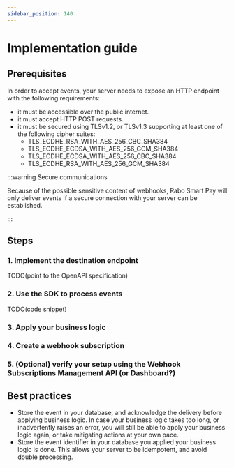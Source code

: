 ```yaml
---
sidebar_position: 140
---
```


# Implementation guide

## Prerequisites

In order to accept events, your server needs to expose an HTTP endpoint with the following requirements:
- it must be accessible over the public internet.
- it must accept HTTP POST requests.
- it must be secured using TLSv1.2, or TLSv1.3 supporting at least one of the following cipher suites:
    - TLS_ECDHE_RSA_WITH_AES_256_CBC_SHA384
    - TLS_ECDHE_ECDSA_WITH_AES_256_GCM_SHA384
    - TLS_ECDHE_ECDSA_WITH_AES_256_CBC_SHA384
    - TLS_ECDHE_RSA_WITH_AES_256_GCM_SHA384

:::warning Secure communications

Because of the possible sensitive content of webhooks, Rabo Smart Pay will only deliver events if a secure connection
with your server can be established.

:::

## Steps

### 1. Implement the destination endpoint
TODO(point to the OpenAPI specification)

### 2. Use the SDK to process events
TODO(code snippet)

### 3. Apply your business logic

### 4. Create a webhook subscription

### 5. (Optional) verify your setup using the Webhook Subscriptions Management API (or Dashboard?)

## Best practices
- Store the event in your database, and acknowledge the delivery before applying business logic. In case your business logic takes too long, or inadvertently raises an error, you will still be able to apply your business logic again, or take mitigating actions at your own pace.
- Store the event identifier in your database you applied your business logic is done. This allows your server to be idempotent, and avoid double processing.